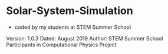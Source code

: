 # Solar-System-Simulation
- coded by my students at STEM Summer School

Version: 1.0.3
Dated: August 2019
Author: STEM Summer School Participants in Computational Physics Project
